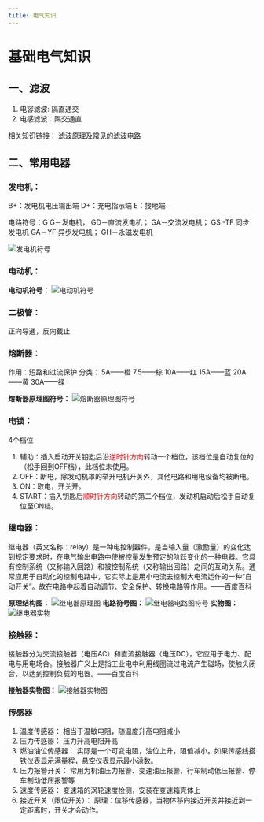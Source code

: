 ```yaml
---
title: 电气知识
---
```

# 基础电气知识
<!-- more -->
##  一、滤波

1. 电容滤波: 隔直通交
2. 电感滤波：隔交通直

相关知识链接： 
[滤波原理及常见的滤波电路](http://m.elecfans.com/article/991612.html)

## 二、常用电器
### 发电机：
B+：发电机电压输出端
D+：充电指示端
E：接地端

电路符号：G
G－发电机，
GD－直流发电机；
GA－交流发电机；
GS -TF 同步发电机
GA－YF 异步发电机；
GH－永磁发电机

![发电机符号](https://iknow-pic.cdn.bcebos.com/b3119313b07eca80fa4fcb95902397dda144837e?x-bce-process=image%2Fresize%2Cm_lfit%2Cw_600%2Ch_800%2Climit_1%2Fquality%2Cq_85%2Fformat%2Cf_jpg)

### 电动机：
**电动机符号：**
![电动机符号](https://gimg2.baidu.com/image_search/src=http%3A%2F%2Fwww.korenyy.cn%2Fdata%2Fupload%2F202002%2F1582770321881899.png&refer=http%3A%2F%2Fwww.korenyy.cn&app=2002&size=f9999,10000&q=a80&n=0&g=0n&fmt=auto?sec=1651196151&t=ba8016bc75adb710b4c1a2cf010d688c)

### 二极管：
正向导通，反向截止

### 熔断器：
作用：短路和过流保护
分类：
5A——橙
7.5——棕
10A——红
15A——蓝
20A——黄
30A——绿

**熔断器原理图符号：**
![熔断器原理图符号](https://iknow-pic.cdn.bcebos.com/9345d688d43f8794f7031051c21b0ef41ad53ad4?x-bce-process=image%2Fresize%2Cm_lfit%2Cw_600%2Ch_800%2Climit_1%2Fquality%2Cq_85%2Fformat%2Cf_jpg)

### 电锁：
4个档位
1. 辅助：插入启动开关钥匙后沿<font color=#FF0000>逆时针方向</font>转动一个档位，该档位是自动复位的（松手回到OFF档），此档位未使用。
2. OFF：断电，除发动机罩的举升电机开关外，其他电路和用电设备均被断电。
3. ON：取电，开关开。
4. START：插入钥匙后<font color=#FF0000>顺时针方向</font>转动的第二个档位，发动机启动后松手自动复位至ON档。

### 继电器：
继电器（英文名称：relay）是一种电控制器件，是当输入量（激励量）的变化达到规定要求时，在电气输出电路中使被控量发生预定的阶跃变化的一种电器。它具有控制系统（又称输入回路）和被控制系统（又称输出回路）之间的互动关系。通常应用于自动化的控制电路中，它实际上是用小电流去控制大电流运作的一种“自动开关”。故在电路中起着自动调节、安全保护、转换电路等作用。——百度百科

**原理结构图：**
![继电器原理图](https://gimg2.baidu.com/image_search/src=http%3A%2F%2Ffile1.renrendoc.com%2Ffileroot_temp2%2F2020-3%2F29%2F4e82c10c-7ec3-4d13-8abd-289ace7a8f96%2F4e82c10c-7ec3-4d13-8abd-289ace7a8f964.gif&refer=http%3A%2F%2Ffile1.renrendoc.com&app=2002&size=f9999,10000&q=a80&n=0&g=0n&fmt=auto?sec=1651195179&t=0c5a62e6ab58fb494180bc54989aecb1)
**电路符号图：**
![继电器电路图符号](https://bkimg.cdn.bcebos.com/pic/adaf2edda3cc7cd9fcb2fb0c3701213fb90e914c?x-bce-process=image/watermark,image_d2F0ZXIvYmFpa2U4MA==,g_7,xp_5,yp_5/format,f_auto)
**实物图：**
![继电器实物](https://bkimg.cdn.bcebos.com/pic/3801213fb80e7bec70006d752f2eb9389a506b4f?x-bce-process=image/watermark,image_d2F0ZXIvYmFpa2U4MA==,g_7,xp_5,yp_5/format,f_auto)

### 接触器：
接触器分为交流接触器（电压AC）和直流接触器（电压DC），它应用于电力、配电与用电场合。接触器广义上是指工业电中利用线圈流过电流产生磁场，使触头闭合，以达到控制负载的电器。——百度百科

**接触器实物图：**
![接触器实物图](https://bkimg.cdn.bcebos.com/pic/d50735fae6cd7b8960b1d32f052442a7d8330eb9?x-bce-process=image/watermark,image_d2F0ZXIvYmFpa2UxMTY=,g_7,xp_5,yp_5/format,f_auto)

### 传感器
1. 温度传感器：
    相当于温敏电阻，随温度升高电阻减小
2. 压力传感器：
    压力升高电阻升高
3. 燃油油位传感器：
    实际是一个可变电阻，油位上升，阻值减小。如果传感线搭铁仪表显示满量程，悬空仪表显示最小读数。
4. 压力报警开关：
    常用为机油压力报警、变速油压报警、行车制动低压报警、停车制动低压报警等
5. 速度传感器：
    变速箱的涡轮速度检测，安装在变速箱壳体上
6. 接近开关（限位开关）：
    原理：位移传感器，当物体移向接近开关并接近到一定距离时，开关才会动作。

